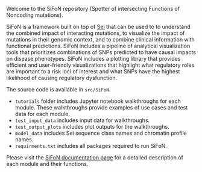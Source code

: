Welcome to the SiFoN repository (Spotter of intersecting Functions of Noncoding mutations). 

SiFoN is a framework built on top of [Sei](https://github.com/FunctionLab/sei-framework) that can be used to to understand the combined impact of interacting mutations, to visualize the impact of mutations in their genomic context, and to combine clinical information with functional predictions. SiFoN includes a pipeline of analytical visualization tools that prioritizes combinations of SNPs predicted to have causal impacts on disease phenotypes. SiFoN includes a plotting library that provides efficient and user-friendly visualizations that highlight what regulatory roles are important to a risk loci of interest and what SNPs have the highest likelihood of causing regulatory dysfunction. 

The source code is available in `src/SiFoN`. 
* `tutorials` folder includes Jupyter notebook walkthroughs for each module. These walkthroughs provide examples of use cases and test data for each module. 
* `test_input_data` includes input data for walkthroughs. 
* `test_output_plots` includes plot outputs for the walkthroughs. 
* `model_data` includes Sei sequence class names and chromatin profile names. 
* `requirments.txt` includes all packages required to run SiFoN. 

Please visit the [SiFoN documentation page](https://bmacedo-lgtm.github.io/SiFoN/) for a detailed description of each module and their functions.
